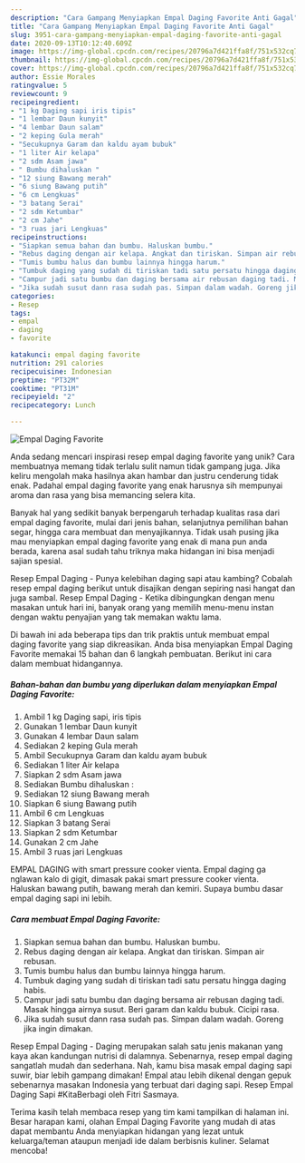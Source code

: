 ```yaml
---
description: "Cara Gampang Menyiapkan Empal Daging Favorite Anti Gagal"
title: "Cara Gampang Menyiapkan Empal Daging Favorite Anti Gagal"
slug: 3951-cara-gampang-menyiapkan-empal-daging-favorite-anti-gagal
date: 2020-09-13T10:12:40.609Z
image: https://img-global.cpcdn.com/recipes/20796a7d421ffa8f/751x532cq70/empal-daging-favorite-foto-resep-utama.jpg
thumbnail: https://img-global.cpcdn.com/recipes/20796a7d421ffa8f/751x532cq70/empal-daging-favorite-foto-resep-utama.jpg
cover: https://img-global.cpcdn.com/recipes/20796a7d421ffa8f/751x532cq70/empal-daging-favorite-foto-resep-utama.jpg
author: Essie Morales
ratingvalue: 5
reviewcount: 9
recipeingredient:
- "1 kg Daging sapi iris tipis"
- "1 lembar Daun kunyit"
- "4 lembar Daun salam"
- "2 keping Gula merah"
- "Secukupnya Garam dan kaldu ayam bubuk"
- "1 liter Air kelapa"
- "2 sdm Asam jawa"
- " Bumbu dihaluskan "
- "12 siung Bawang merah"
- "6 siung Bawang putih"
- "6 cm Lengkuas"
- "3 batang Serai"
- "2 sdm Ketumbar"
- "2 cm Jahe"
- "3 ruas jari Lengkuas"
recipeinstructions:
- "Siapkan semua bahan dan bumbu. Haluskan bumbu."
- "Rebus daging dengan air kelapa. Angkat dan tiriskan. Simpan air rebusan."
- "Tumis bumbu halus dan bumbu lainnya hingga harum."
- "Tumbuk daging yang sudah di tiriskan tadi satu persatu hingga daging habis."
- "Campur jadi satu bumbu dan daging bersama air rebusan daging tadi. Masak hingga airnya susut. Beri garam dan kaldu bubuk. Cicipi rasa."
- "Jika sudah susut dann rasa sudah pas. Simpan dalam wadah. Goreng jika ingin dimakan."
categories:
- Resep
tags:
- empal
- daging
- favorite

katakunci: empal daging favorite 
nutrition: 291 calories
recipecuisine: Indonesian
preptime: "PT32M"
cooktime: "PT31M"
recipeyield: "2"
recipecategory: Lunch

---
```



![Empal Daging Favorite](https://img-global.cpcdn.com/recipes/20796a7d421ffa8f/751x532cq70/empal-daging-favorite-foto-resep-utama.jpg)

Anda sedang mencari inspirasi resep empal daging favorite yang unik? Cara membuatnya memang tidak terlalu sulit namun tidak gampang juga. Jika keliru mengolah maka hasilnya akan hambar dan justru cenderung tidak enak. Padahal empal daging favorite yang enak harusnya sih mempunyai aroma dan rasa yang bisa memancing selera kita.

Banyak hal yang sedikit banyak berpengaruh terhadap kualitas rasa dari empal daging favorite, mulai dari jenis bahan, selanjutnya pemilihan bahan segar, hingga cara membuat dan menyajikannya. Tidak usah pusing jika mau menyiapkan empal daging favorite yang enak di mana pun anda berada, karena asal sudah tahu triknya maka hidangan ini bisa menjadi sajian spesial.

Resep Empal Daging - Punya kelebihan daging sapi atau kambing? Cobalah resep empal daging berikut untuk disajikan dengan sepiring nasi hangat dan juga sambal. Resep Empal Daging - Ketika dibingungkan dengan menu masakan untuk hari ini, banyak orang yang memilih menu-menu instan dengan waktu penyajian yang tak memakan waktu lama.


Di bawah ini ada beberapa tips dan trik praktis untuk membuat empal daging favorite yang siap dikreasikan. Anda bisa menyiapkan Empal Daging Favorite memakai 15 bahan dan 6 langkah pembuatan. Berikut ini cara dalam membuat hidangannya.

<!--inarticleads1-->

##### Bahan-bahan dan bumbu yang diperlukan dalam menyiapkan Empal Daging Favorite:

1. Ambil 1 kg Daging sapi, iris tipis
1. Gunakan 1 lembar Daun kunyit
1. Gunakan 4 lembar Daun salam
1. Sediakan 2 keping Gula merah
1. Ambil Secukupnya Garam dan kaldu ayam bubuk
1. Sediakan 1 liter Air kelapa
1. Siapkan 2 sdm Asam jawa
1. Sediakan  Bumbu dihaluskan :
1. Sediakan 12 siung Bawang merah
1. Siapkan 6 siung Bawang putih
1. Ambil 6 cm Lengkuas
1. Siapkan 3 batang Serai
1. Siapkan 2 sdm Ketumbar
1. Gunakan 2 cm Jahe
1. Ambil 3 ruas jari Lengkuas


EMPAL DAGING with smart pressure cooker vienta. Empal daging ga nglawan kalo di gigit, dimasak pakai smart pressure cooker vienta. Haluskan bawang putih, bawang merah dan kemiri. Supaya bumbu dasar empal daging sapi ini lebih. 

<!--inarticleads2-->

##### Cara membuat Empal Daging Favorite:

1. Siapkan semua bahan dan bumbu. Haluskan bumbu.
1. Rebus daging dengan air kelapa. Angkat dan tiriskan. Simpan air rebusan.
1. Tumis bumbu halus dan bumbu lainnya hingga harum.
1. Tumbuk daging yang sudah di tiriskan tadi satu persatu hingga daging habis.
1. Campur jadi satu bumbu dan daging bersama air rebusan daging tadi. Masak hingga airnya susut. Beri garam dan kaldu bubuk. Cicipi rasa.
1. Jika sudah susut dann rasa sudah pas. Simpan dalam wadah. Goreng jika ingin dimakan.


Resep Empal Daging - Daging merupakan salah satu jenis makanan yang kaya akan kandungan nutrisi di dalamnya. Sebenarnya, resep empal daging sangatlah mudah dan sederhana. Nah, kamu bisa masak empal daging sapi suwir, biar lebih gampang dimakan! Empal atau lebih dikenal dengan gepuk sebenarnya masakan Indonesia yang terbuat dari daging sapi. Resep Empal Daging Sapi #KitaBerbagi oleh Fitri Sasmaya. 

Terima kasih telah membaca resep yang tim kami tampilkan di halaman ini. Besar harapan kami, olahan Empal Daging Favorite yang mudah di atas dapat membantu Anda menyiapkan hidangan yang lezat untuk keluarga/teman ataupun menjadi ide dalam berbisnis kuliner. Selamat mencoba!
